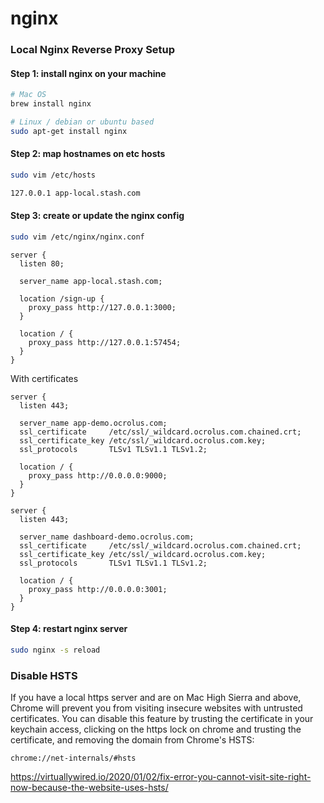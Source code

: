 # nginx

### Local Nginx Reverse Proxy Setup

#### Step 1: install nginx on your machine

```sh
# Mac OS
brew install nginx
```

```sh
# Linux / debian or ubuntu based
sudo apt-get install nginx
```

#### Step 2: map hostnames on etc hosts

```sh
sudo vim /etc/hosts
```

```sh
127.0.0.1 app-local.stash.com
```


#### Step 3: create or update the nginx config

```sh
sudo vim /etc/nginx/nginx.conf
```

```nginx
server {
  listen 80;

  server_name app-local.stash.com;

  location /sign-up {
    proxy_pass http://127.0.0.1:3000;
  }

  location / {
    proxy_pass http://127.0.0.1:57454;
  }
}
```

With certificates

```nginx
server {
  listen 443;

  server_name app-demo.ocrolus.com;
  ssl_certificate     /etc/ssl/_wildcard.ocrolus.com.chained.crt;
  ssl_certificate_key /etc/ssl/_wildcard.ocrolus.com.key;
  ssl_protocols       TLSv1 TLSv1.1 TLSv1.2;

  location / {
    proxy_pass http://0.0.0.0:9000;
  }
}

server {
  listen 443;

  server_name dashboard-demo.ocrolus.com;
  ssl_certificate     /etc/ssl/_wildcard.ocrolus.com.chained.crt;
  ssl_certificate_key /etc/ssl/_wildcard.ocrolus.com.key;
  ssl_protocols       TLSv1 TLSv1.1 TLSv1.2;
  
  location / {
    proxy_pass http://0.0.0.0:3001;
  }
}
```

#### Step 4: restart nginx server

```sh
sudo nginx -s reload
```

### Disable HSTS
If you have a local https server and are on Mac High Sierra and above, Chrome will prevent you from visiting insecure websites with untrusted certificates.
You can disable this feature by trusting the certificate in your keychain access, clicking on the https lock on chrome and trusting the certificate, and removing the domain from Chrome's HSTS:
```
chrome://net-internals/#hsts
```

https://virtuallywired.io/2020/01/02/fix-error-you-cannot-visit-site-right-now-because-the-website-uses-hsts/

